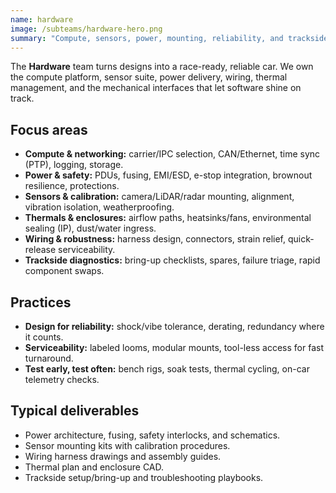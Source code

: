 ```yaml
---
name: hardware
image: /subteams/hardware-hero.png
summary: "Compute, sensors, power, mounting, reliability, and trackside diagnostics."
---
```


The **Hardware** team turns designs into a race-ready, reliable car. We own the compute platform, sensor suite, power delivery, wiring, thermal management, and the mechanical interfaces that let software shine on track.

## Focus areas

- **Compute & networking:** carrier/IPC selection, CAN/Ethernet, time sync (PTP), logging, storage.
- **Power & safety:** PDUs, fusing, EMI/ESD, e-stop integration, brownout resilience, protections.
- **Sensors & calibration:** camera/LiDAR/radar mounting, alignment, vibration isolation, weatherproofing.
- **Thermals & enclosures:** airflow paths, heatsinks/fans, environmental sealing (IP), dust/water ingress.
- **Wiring & robustness:** harness design, connectors, strain relief, quick-release serviceability.
- **Trackside diagnostics:** bring-up checklists, spares, failure triage, rapid component swaps.

## Practices

- **Design for reliability:** shock/vibe tolerance, derating, redundancy where it counts.
- **Serviceability:** labeled looms, modular mounts, tool-less access for fast turnaround.
- **Test early, test often:** bench rigs, soak tests, thermal cycling, on-car telemetry checks.

## Typical deliverables

- Power architecture, fusing, safety interlocks, and schematics.
- Sensor mounting kits with calibration procedures.
- Wiring harness drawings and assembly guides.
- Thermal plan and enclosure CAD.
- Trackside setup/bring-up and troubleshooting playbooks.
